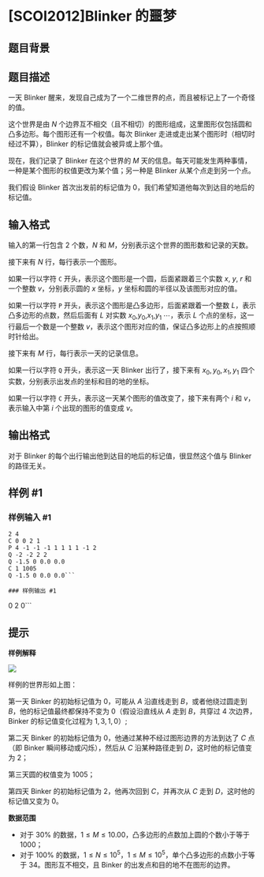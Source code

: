 # [SCOI2012]Blinker 的噩梦

## 题目背景



## 题目描述

一天 Blinker 醒来，发现自己成为了一个二维世界的点，而且被标记上了一个奇怪的值。

这个世界是由 $N$ 个边界互不相交（且不相切）的图形组成，这里图形仅包括圆和凸多边形。每个图形还有一个权值。每次 Blinker 走进或走出某个图形时（相切时经过不算），Blinker 的标记值就会被异或上那个值。

现在，我们记录了 Blinker 在这个世界的 $M$ 天的信息。每天可能发生两种事情，一种是某个图形的权值更改为某个值；另一种是 Blinker 从某个点走到另一个点。 

我们假设 Blinker 首次出发前的标记值为 $0$，我们希望知道他每次到达目的地后的标记值。

## 输入格式

输入的第一行包含 $2$ 个数，$N$ 和 $M$，分别表示这个世界的图形数和记录的天数。 

接下来有 $N$ 行，每行表示一个图形。 

如果一行以字符 `C` 开头，表示这个图形是一个圆，后面紧跟着三个实数 $x$, $y$, $r$ 和一个整数 $v$，分别表示圆的 $x$ 坐标，$y$ 坐标和圆的半径以及该图形对应的值。 

如果一行以字符 `P` 开头，表示这个图形是凸多边形，后面紧跟着一个整数 $L$，表示凸多边形的点数，然后后面有 $L$ 对实数 $x_0$,$y_0$,$x_1$,$y_1$ $\cdots$，表示 $L$ 个点的坐标，这一行最后一个数是一个整数 $v$，表示这个图形对应的值，保证凸多边形上的点按照顺时针给出。 

接下来有 $M$ 行，每行表示一天的记录信息。

如果一行以字符 `Q` 开头，表示这一天 Blinker 出行了，接下来有 $x_0,y_0,x_1,y_1$ 四个实数，分别表示出发点的坐标和目的地的坐标。

如果一行以字符 `C` 开头，表示这一天某个图形的值改变了，接下来有两个 $i$ 和 $v$，表示输入中第 $i$ 个出现的图形的值变成 $v$。

## 输出格式

对于 Blinker 的每个出行输出他到达目的地后的标记值，很显然这个值与 Blinker 的路径无关。

## 样例 #1

### 样例输入 #1
```
2 4
C 0 0 2 1
P 4 -1 -1 -1 1 1 1 1 -1 2
Q -2 -2 2 2
Q -1.5 0 0.0 0.0
C 1 1005
Q -1.5 0 0.0 0.0```

### 样例输出 #1

```
0
2
0```

## 提示

**样例解释**

![](https://cdn.luogu.com.cn/upload/image_hosting/mj50qefg.png)

样例的世界形如上图：

第一天 Binker 的初始标记值为 $0$，可能从 $A$ 沿直线走到 $B$，或者他绕过圆走到 $B$，他的标记值最终都保持不变为 $0$（假设沿直线从 $A$ 走到 $B$，共穿过 $4$ 次边界，Binker 的标记值变化过程为 $1,3,1,0$）;

第二天 Binker 的初始标记值为 $0$，他通过某种不经过图形边界的方法到达了 $C$ 点（即 Binker 瞬间移动或闪烁），然后从 $C$ 沿某种路径走到 $D$，这时他的标记值变为 $2$；

第三天圆的权值变为 $1005$；

第四天 Binker 的初始标记值为 $2$，他再次回到 $C$，并再次从 $C$ 走到 $D$，这时他的标记值又变为 $0$。

**数据范围**
- 对于 $30\%$ 的数据，$1 \le M \le 10.00$，凸多边形的点数加上圆的个数小于等于 $1000$；
- 对于 $100\%$ 的数据，$1 \le N \le 10^5$，$1 \le M \le 10^5$，单个凸多边形的点数小于等于 $34$。图形互不相交，且 Binker 的出发点和目的地不在图形的边界。
